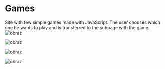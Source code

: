 # Games
Site with few simple games made with JavaScript. The user chooses which one he wants to play and is 
transferred to the subpage with the game.
![obraz](https://user-images.githubusercontent.com/56117187/220988190-9ee69f65-6de1-4715-9d99-bb39eb6ef88b.png)

![obraz](https://user-images.githubusercontent.com/56117187/219881170-69e5971f-69ce-44f9-afa9-a3004e7c7d8f.png)

![obraz](https://user-images.githubusercontent.com/56117187/219880147-1bce0e83-6a47-43d6-bd4c-90038e245681.png)

![obraz](https://user-images.githubusercontent.com/56117187/220988459-927eef67-3472-4ae4-8e05-bc9058800452.png)

